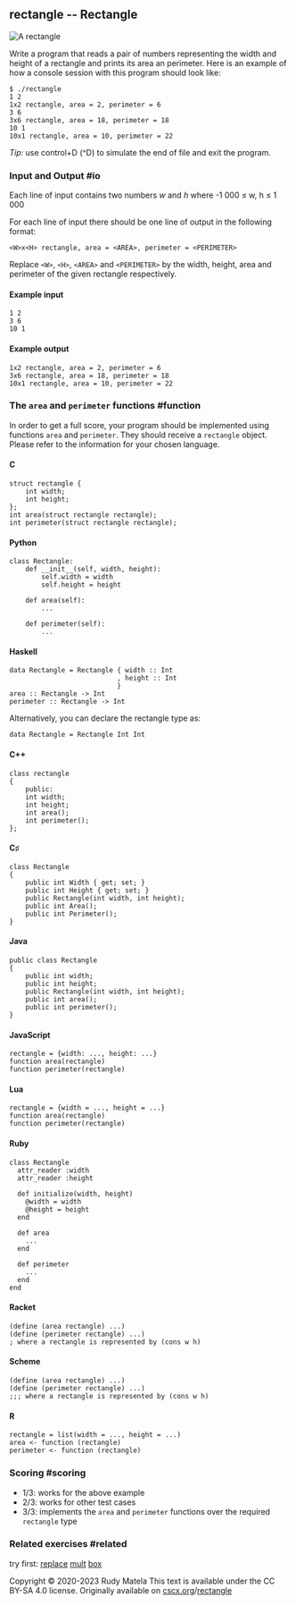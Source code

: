 rectangle -- Rectangle
----------------------

![A rectangle](/rectangle.svg)

Write a program that reads a pair of numbers
representing the width and height of a rectangle
and prints its area an perimeter.
Here is an example of
how a console session with this program should look like:

	$ ./rectangle
	1 2
	1x2 rectangle, area = 2, perimeter = 6
	3 6
	3x6 rectangle, area = 18, perimeter = 18
	10 1
	10x1 rectangle, area = 10, perimeter = 22

_Tip:_ use control+D (^D) to simulate the end of file and exit the program.


### Input and Output  #io

Each line of input contains two numbers _w_ and _h_ where -1 000 ≤ w, h ≤ 1 000

For each line of input there should be one line of output in the following format:

	<W>x<H> rectangle, area = <AREA>, perimeter = <PERIMETER>

Replace `<W>`, `<H>`, `<AREA>` and `<PERIMETER>` by
the width, height, area and perimeter of the given rectangle respectively.

#### Example input

	1 2
	3 6
	10 1

#### Example output

	1x2 rectangle, area = 2, perimeter = 6
	3x6 rectangle, area = 18, perimeter = 18
	10x1 rectangle, area = 10, perimeter = 22

### The `area` and `perimeter` functions  #function

In order to get a full score,
your program should be implemented using functions `area` and `perimeter`.
They should receive a `rectangle` object.
Please refer to the information for your chosen language.

#### C

	struct rectangle {
		int width;
		int height;
	};
	int area(struct rectangle rectangle);
	int perimeter(struct rectangle rectangle);

#### Python

	class Rectangle:
		def __init__(self, width, height):
			self.width = width
			self.height = height

		def area(self):
			...

		def perimeter(self):
			...

#### Haskell

	data Rectangle = Rectangle { width :: Int
	                           , height :: Int
	                           }
	area :: Rectangle -> Int
	perimeter :: Rectangle -> Int

Alternatively, you can declare the rectangle type as:

	data Rectangle = Rectangle Int Int

#### C++

	class rectangle
	{
		public:
		int width;
		int height;
		int area();
		int perimeter();
	};

#### C♯

	class Rectangle
	{
		public int Width { get; set; }
		public int Height { get; set; }
		public Rectangle(int width, int height);
		public int Area();
		public int Perimeter();
	}

#### Java

	public class Rectangle
	{
		public int width;
		public int height;
		public Rectangle(int width, int height);
		public int area();
		public int perimeter();
	}

#### JavaScript

	rectangle = {width: ..., height: ...}
	function area(rectangle)
	function perimeter(rectangle)

#### Lua

	rectangle = {width = ..., height = ...}
	function area(rectangle)
	function perimeter(rectangle)

#### Ruby

	class Rectangle
	  attr_reader :width
	  attr_reader :height

	  def initialize(width, height)
	    @width = width
	    @height = height
	  end

	  def area
	    ...
	  end

	  def perimeter
	    ...
	  end
	end

#### Racket

	(define (area rectangle) ...)
	(define (perimeter rectangle) ...)
	; where a rectangle is represented by (cons w h)

#### Scheme

	(define (area rectangle) ...)
	(define (perimeter rectangle) ...)
	;;; where a rectangle is represented by (cons w h)

#### R

	rectangle = list(width = ..., height = ...)
	area <- function (rectangle)
	perimeter <- function (rectangle)


### Scoring  #scoring

* 1/3: works for the above example
* 2/3: works for other test cases
* 3/3: implements the `area` and `perimeter` functions
       over the required `rectangle` type


### Related exercises  #related

try first: [replace](/replace) [mult](/mult) [box](/box)


Copyright © 2020-2023  Rudy Matela
This text is available under the CC BY-SA 4.0 license.
Originally available on [cscx.org](https://cscx.org)/[rectangle](https://cscx.org/rectangle)

